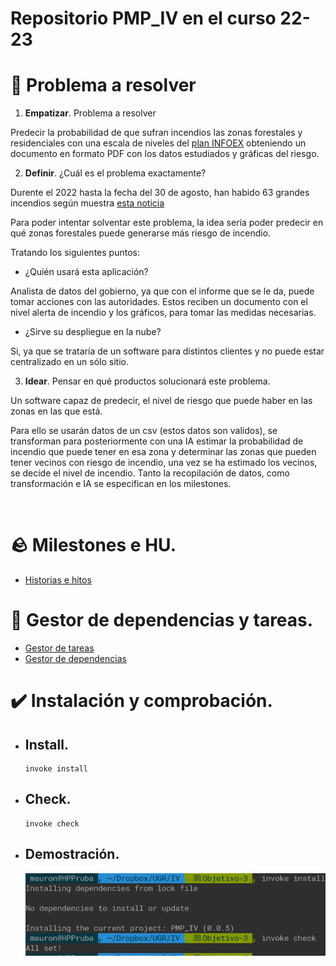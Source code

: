 
# Repositorio PMP_IV en el curso 22-23


# :thought_balloon: Problema a resolver

1. **Empatizar**. Problema a resolver    

Predecir la probabilidad de que sufran incendios las zonas forestales y residenciales con una escala de niveles del [plan INFOEX](https://www.infoex.info/planes/infoex/#:~:text=Niveles%20de%20incendios&text=Incendios%20de%20nivel%200:%20los,bienes%20de%20car%C3%A1cter%20no%20forestal.) obteniendo un documento en formato PDF con los datos estudiados y gráficas del riesgo.

2. **Definir**. ¿Cuál es el problema exactamente?

Durente el 2022 hasta la fecha del 30 de agosto, han habido 63 grandes incendios según muestra [esta noticia](https://www.rtve.es/noticias/20220902/verano-2022-fuego-grandes-incendios-hectareas/2399690.shtml#:~:text=Los%20grandes%20incendios%20%E2%80%93aquellos%20que,sobre%20Incendios%20Forestales%20(EFFIS).)


Para poder intentar solventar este problema, la idea sería poder predecir en qué zonas forestales puede generarse más riesgo de incendio.

Tratando los siguientes puntos:

- ¿Quién usará esta aplicación?

Analista de datos del gobierno, ya que con el informe que se le da, puede tomar acciones con las autoridades.
Estos reciben un documento con el nivel alerta de incendio y los gráficos, para tomar las medidas necesarias.

- ¿Sirve su despliegue en la nube?

Si, ya que se trataría de un software para distintos clientes y no puede estar centralizado en un sólo sitio.


3. **Idear**. Pensar en qué productos solucionará este problema.

Un software capaz de predecir, el nivel de riesgo que puede haber en las zonas en las que está.

Para ello se usarán datos de un csv (estos datos son validos), se transforman para posteriormente con una IA estimar la probabilidad de incendio que puede tener en esa zona y determinar las zonas que pueden tener vecinos con riesgo de incendio, una vez se ha estimado los vecinos, se decide el nivel de incendio.
Tanto la recopilación de datos, como transformación e IA se especifican en los milestones.

 
<br/>

# :rock: Milestones e HU.
    
- [Historias e hitos](https://github.com/MauronMP/PMP_IV/blob/Objetivo-1/doc/HistoriasUsuarios_Hitos.md)

# :bookmark_tabs: Gestor de dependencias y tareas.
- [Gestor de tareas](https://github.com/MauronMP/PMP_IV/blob/Objetivo-3/docs/Gestor_Tareas.md)
- [Gestor de dependencias](https://github.com/MauronMP/PMP_IV/blob/Objetivo-3/docs/Gestor_Dependencias.md)
    
# :heavy_check_mark: Instalación y comprobación.
- ## Install.
    ```
    invoke install
    ```
- ## Check.
    ```
    invoke check
    ```
- ## Demostración.
    ![Comprobación](img/Invoke_install_check.png)